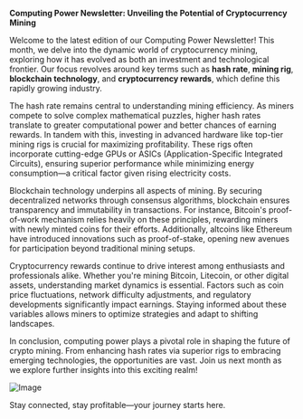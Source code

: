 **Computing Power Newsletter: Unveiling the Potential of Cryptocurrency Mining**

Welcome to the latest edition of our Computing Power Newsletter! This month, we delve into the dynamic world of cryptocurrency mining, exploring how it has evolved as both an investment and technological frontier. Our focus revolves around key terms such as **hash rate**, **mining rig**, **blockchain technology**, and **cryptocurrency rewards**, which define this rapidly growing industry.

The hash rate remains central to understanding mining efficiency. As miners compete to solve complex mathematical puzzles, higher hash rates translate to greater computational power and better chances of earning rewards. In tandem with this, investing in advanced hardware like top-tier mining rigs is crucial for maximizing profitability. These rigs often incorporate cutting-edge GPUs or ASICs (Application-Specific Integrated Circuits), ensuring superior performance while minimizing energy consumption—a critical factor given rising electricity costs.

Blockchain technology underpins all aspects of mining. By securing decentralized networks through consensus algorithms, blockchain ensures transparency and immutability in transactions. For instance, Bitcoin's proof-of-work mechanism relies heavily on these principles, rewarding miners with newly minted coins for their efforts. Additionally, altcoins like Ethereum have introduced innovations such as proof-of-stake, opening new avenues for participation beyond traditional mining setups.

Cryptocurrency rewards continue to drive interest among enthusiasts and professionals alike. Whether you're mining Bitcoin, Litecoin, or other digital assets, understanding market dynamics is essential. Factors such as coin price fluctuations, network difficulty adjustments, and regulatory developments significantly impact earnings. Staying informed about these variables allows miners to optimize strategies and adapt to shifting landscapes.

In conclusion, computing power plays a pivotal role in shaping the future of crypto mining. From enhancing hash rates via superior rigs to embracing emerging technologies, the opportunities are vast. Join us next month as we explore further insights into this exciting realm! 

![Image](https://github.com/user-attachments/assets/31692037-0104-4703-abd1-696b6a7dd41b)

Stay connected, stay profitable—your journey starts here.